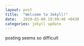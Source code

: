 ```yaml
---
layout: post
title:  "Welcome to Jekyll!"
date:   2020-05-08 19:09:46 +0430
categories: jekyll update
---
```

posting seems so difficult


[jekyll-docs]: https://jekyllrb.com/docs/home
[jekyll-gh]:   https://github.com/jekyll/jekyll
[jekyll-talk]: https://talk.jekyllrb.com/
